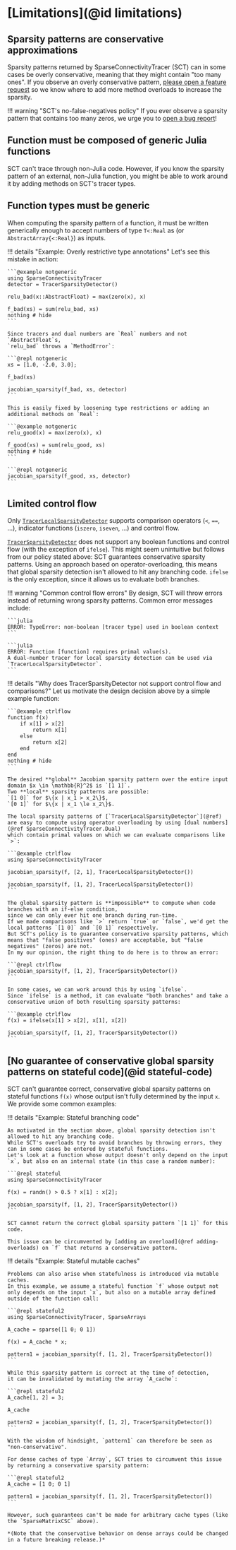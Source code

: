 # [Limitations](@id limitations)

## Sparsity patterns are conservative approximations

Sparsity patterns returned by SparseConnectivityTracer (SCT) can in some cases be overly conservative, meaning that they might contain "too many ones".
If you observe an overly conservative pattern, [please open a feature request](https://github.com/adrhill/SparseConnectivityTracer.jl/issues) so we know where to add more method overloads to increase the sparsity.

!!! warning "SCT's no-false-negatives policy"
    If you ever observe a sparsity pattern that contains too many zeros, we urge you to [open a bug report](https://github.com/adrhill/SparseConnectivityTracer.jl/issues)!

## Function must be composed of generic Julia functions

SCT can't trace through non-Julia code.
However, if you know the sparsity pattern of an external, non-Julia function,
you might be able to work around it by adding methods on SCT's tracer types.

## Function types must be generic

When computing the sparsity pattern of a function,
it must be written generically enough to accept numbers of type `T<:Real` as (or `AbstractArray{<:Real}`) as inputs.

!!! details "Example: Overly restrictive type annotations"
    Let's see this mistake in action:

    ```@example notgeneric
    using SparseConnectivityTracer
    detector = TracerSparsityDetector()

    relu_bad(x::AbstractFloat) = max(zero(x), x)

    f_bad(xs) = sum(relu_bad, xs)
    nothing # hide
    ```

    Since tracers and dual numbers are `Real` numbers and not `AbstractFloat`s,
    `relu_bad` throws a `MethodError`:

    ```@repl notgeneric
    xs = [1.0, -2.0, 3.0];

    f_bad(xs)

    jacobian_sparsity(f_bad, xs, detector)
    ```

    This is easily fixed by loosening type restrictions or adding an additional methods on `Real`:

    ```@example notgeneric
    relu_good(x) = max(zero(x), x)

    f_good(xs) = sum(relu_good, xs)
    nothing # hide
    ```

    ```@repl notgeneric
    jacobian_sparsity(f_good, xs, detector)
    ```

## Limited control flow

Only [`TracerLocalSparsityDetector`](@ref) supports comparison operators (`<`, `==`, ...), indicator functions (`iszero`, `iseven`, ...) and control flow.

[`TracerSparsityDetector`](@ref) does not support any boolean functions and control flow (with the exception of `ifelse`).
This might seem unintuitive but follows from our policy stated above: SCT guarantees conservative sparsity patterns.
Using an approach based on operator-overloading, this means that global sparsity detection isn't allowed to hit any branching code.
`ifelse` is the only exception, since it allows us to evaluate both branches.


!!! warning "Common control flow errors"
    By design, SCT will throw errors instead of returning wrong sparsity patterns. Common error messages include:

    ```julia
    ERROR: TypeError: non-boolean [tracer type] used in boolean context
    ```
    
    ```julia
    ERROR: Function [function] requires primal value(s).
    A dual-number tracer for local sparsity detection can be used via `TracerLocalSparsityDetector`.
    ```

!!! details "Why does TracerSparsityDetector not support control flow and comparisons?"
    Let us motivate the design decision above by a simple example function:

    ```@example ctrlflow
    function f(x)
        if x[1] > x[2]
            return x[1]
        else 
            return x[2]
        end
    end
    nothing # hide
    ```

    The desired **global** Jacobian sparsity pattern over the entire input domain $x \in \mathbb{R}^2$ is `[1 1]`. 
    Two **local** sparsity patterns are possible: 
    `[1 0]` for $\{x | x_1 > x_2\}$,
    `[0 1]` for $\{x | x_1 \le x_2\}$.

    The local sparsity patterns of [`TracerLocalSparsityDetector`](@ref) are easy to compute using operator overloading by using [dual numbers](@ref SparseConnectivityTracer.Dual) 
    which contain primal values on which we can evaluate comparisons like `>`:

    ```@example ctrlflow
    using SparseConnectivityTracer

    jacobian_sparsity(f, [2, 1], TracerLocalSparsityDetector())

    jacobian_sparsity(f, [1, 2], TracerLocalSparsityDetector())
    ```

    The global sparsity pattern is **impossible** to compute when code branches with an if-else condition, 
    since we can only ever hit one branch during run-time. 
    If we made comparisons like `>` return `true` or `false`, we'd get the local patterns `[1 0]` and `[0 1]` respectively. 
    But SCT's policy is to guarantee conservative sparsity patterns, which means that "false positives" (ones) are acceptable, but "false negatives" (zeros) are not.
    In my our opinion, the right thing to do here is to throw an error:

    ```@repl ctrlflow
    jacobian_sparsity(f, [1, 2], TracerSparsityDetector())
    ```

    In some cases, we can work around this by using `ifelse`.
    Since `ifelse` is a method, it can evaluate "both branches" and take a conservative union of both resulting sparsity patterns:

    ```@example ctrlflow
    f(x) = ifelse(x[1] > x[2], x[1], x[2])

    jacobian_sparsity(f, [1, 2], TracerSparsityDetector())
    ```

## [No guarantee of conservative global sparsity patterns on stateful code](@id stateful-code)

SCT can't guarantee correct, conservative global sparsity patterns on stateful functions `f(x)` whose output isn't fully determined by the input `x`.
We provide some common examples:

!!! details "Example: Stateful branching code"

    As motivated in the section above, global sparsity detection isn't allowed to hit any branching code.
    While SCT's overloads try to avoid branches by throwing errors, they can in some cases be entered by stateful functions.
    Let's look at a function whose output doesn't only depend on the input `x`, but also on an internal state (in this case a random number):

    ```@repl stateful
    using SparseConnectivityTracer

    f(x) = randn() > 0.5 ? x[1] : x[2];

    jacobian_sparsity(f, [1, 2], TracerSparsityDetector())
    ```

    SCT cannot return the correct global sparsity pattern `[1 1]` for this code.

    This issue can be circumvented by [adding an overload](@ref adding-overloads) on `f` that returns a conservative pattern.

!!! details "Example: Stateful mutable caches"

    Problems can also arise when statefulness is introduced via mutable caches.
    In this example, we assume a stateful function `f` whose output not only depends on the input `x`, but also on a mutable array defined outside of the function call:

    ```@repl stateful2
    using SparseConnectivityTracer, SparseArrays

    A_cache = sparse([1 0; 0 1])

    f(x) = A_cache * x;

    pattern1 = jacobian_sparsity(f, [1, 2], TracerSparsityDetector())
    ```

    While this sparsity pattern is correct at the time of detection,
    it can be invalidated by mutating the array `A_cache`:

    ```@repl stateful2
    A_cache[1, 2] = 3;

    A_cache

    pattern2 = jacobian_sparsity(f, [1, 2], TracerSparsityDetector())
    ```

    With the wisdom of hindsight, `pattern1` can therefore be seen as "non-conservative".

    For dense caches of type `Array`, SCT tries to circumvent this issue by returning a conservative sparsity pattern:

    ```@repl stateful2
    A_cache = [1 0; 0 1]

    pattern1 = jacobian_sparsity(f, [1, 2], TracerSparsityDetector())
    ```

    However, such guarantees can't be made for arbitrary cache types (like the `SparseMatrixCSC` above).

    *(Note that the conservative behavior on dense arrays could be changed in a future breaking release.)*


